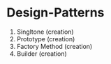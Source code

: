 # Design-Patterns

1. Singltone (creation)
2. Prototype (creation)
3. Factory Method (creation)
4. Builder (creation)
